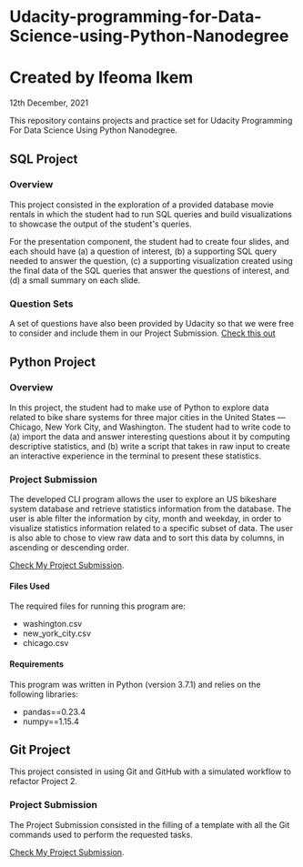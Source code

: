 # Udacity-programming-for-Data-Science-using-Python-Nanodegree

# Created by Ifeoma Ikem
12th December, 2021

This repository contains projects and practice set for Udacity Programming For Data Science Using Python Nanodegree.

## SQL Project

### Overview

This project consisted in the exploration of a provided database movie rentals in which the student had to run SQL queries and build visualizations to showcase the output of the student's queries. 

For the presentation component, the student had to create four slides, and each should have (a) a question of interest, (b) a supporting SQL query needed to answer the question, (c) a supporting visualization created using the final data of the SQL queries that answer the questions of interest, and (d) a small summary on each slide.


### Question Sets

A set of questions have also been provided by Udacity so that we were free to consider and include them in our Project Submission.
[Check this out](https://github.com/bilaudaud/Ifeoma-https-github.com-Ifeoma-Udacity-programming-for-Data-Science-With-Python-Nanodegree/blob/main/SQL%20Projects/SQL%20Project/All%20Queries.txt)

## Python Project

### Overview

In this project, the student had to make use of Python to explore data related to bike share systems for three major cities in the United States — Chicago, New York City, and Washington. The student had to write code to (a) import the data and answer interesting questions about it by computing descriptive statistics, and (b) write a script that takes in raw input to create an interactive experience in the terminal to present these statistics.

### Project Submission

The developed CLI program allows the user to explore an US bikeshare system database and retrieve statistics information from the database. The user is able filter the information by city, month and weekday, in order to visualize statistics information related to a specific subset of data. The user is also able to chose to view raw data and to sort this data by columns, in ascending or descending order.

[Check My Project Submission](https://github.com/bilaudaud/Ifeoma-https-github.com-Ifeoma-Udacity-programming-for-Data-Science-With-Python-Nanodegree/tree/main/Ppthon%20Project).


#### Files Used

The required files for running this program are: 

* washington.csv
* new_york_city.csv
* chicago.csv

#### Requirements
This program was written in Python (version 3.7.1) and relies on the following libraries:

* pandas==0.23.4
* numpy==1.15.4

## Git Project

This project consisted in using Git and GitHub with a simulated workflow to refactor Project 2.

### Project Submission

The Project Submission consisted in the filling of a template with all the Git commands used to perform the requested tasks.

[Check My Project Submission](https://github.com/bilaudaud/Ifeoma-https-github.com-Ifeoma-Udacity-programming-for-Data-Science-With-Python-Nanodegree/blob/main/Git%20Project/ifeoma%20Git%20Commands%20Documentation.pdf).
